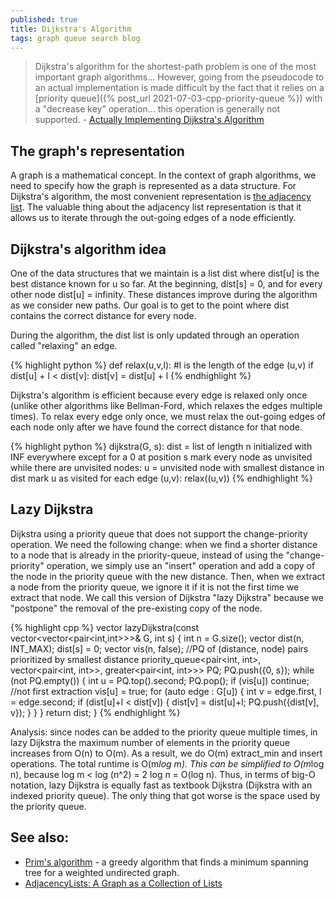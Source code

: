 ```yaml
---
published: true
title: Dijkstra's Algorithm
tags: graph queue search blog
---
```

> Dijkstra's algorithm for the shortest-path problem is one of the most important graph algorithms... However, going from the pseudocode to an actual implementation is made difficult by the fact that it relies on a [priority queue]({% post_url 2021-07-03-cpp-priority-queue %}) with a "decrease key" operation... this operation is generally not supported. - [Actually Implementing Dijkstra's Algorithm](http://nmamano.com/blog/dijkstra/dijkstra.html)

## The graph's representation

A graph is a mathematical concept. In the context of graph algorithms, we need to specify how the graph is represented as a data structure. For Dijkstra's algorithm, the most convenient representation is [the adjacency list](https://en.wikipedia.org/wiki/Adjacency_list). The valuable thing about the adjacency list representation is that it allows us to iterate through the out-going edges of a node efficiently.

## Dijkstra's algorithm idea

One of the data structures that we maintain is a list dist where dist[u] is the best distance known for u so far. At the beginning, dist[s] = 0, and for every other node dist[u] = infinity. These distances improve during the algorithm as we consider new paths. Our goal is to get to the point where dist contains the correct distance for every node.

During the algorithm, the dist list is only updated through an operation called "relaxing" an edge.

{% highlight python %}
def relax(u,v,l): #l is the length of the edge (u,v)
    if dist[u] + l < dist[v]:
        dist[v] = dist[u] + l
{% endhighlight %}

Dijkstra's algorithm is efficient because every edge is relaxed only once (unlike other algorithms like Bellman-Ford, which relaxes the edges multiple times). To relax every edge only once, we must relax the out-going edges of each node only after we have found the correct distance for that node.

{% highlight python %}
dijkstra(G, s):
    dist = list of length n initialized with INF everywhere except for a 0 at position s
    mark every node as unvisited
    while there are unvisited nodes:
        u = unvisited node with smallest distance in dist
        mark u as visited
        for each edge (u,v):
            relax((u,v))
{% endhighlight %}

## Lazy Dijkstra

Dijkstra using a priority queue that does not support the change-priority operation. We need the following change: when we find a shorter distance to a node that is already in the priority-queue, instead of using the "change-priority" operation, we simply use an "insert" operation and add a copy of the node in the priority queue with the new distance. Then, when we extract a node from the priority queue, we ignore it if it is not the first time we extract that node. We call this version of Dijkstra "lazy Dijkstra" because we "postpone" the removal of the pre-existing copy of the node.

{% highlight cpp %}
vector<int> lazyDijkstra(const vector<vector<pair<int,int>>>& G, int s) {
    int n = G.size();
    vector<int> dist(n, INT_MAX);
    dist[s] = 0;
    vector<int> vis(n, false);
    //PQ of (distance, node) pairs prioritized by smallest distance
    priority_queue<pair<int, int>, vector<pair<int, int>>, greater<pair<int, int>>> PQ;
    PQ.push({0, s});
    while (not PQ.empty()) {
        int u = PQ.top().second;
        PQ.pop();
        if (vis[u]) continue; //not first extraction
        vis[u] = true;
        for (auto edge : G[u]) {
            int v = edge.first, l = edge.second;
            if (dist[u]+l < dist[v]) {
                dist[v] = dist[u]+l;
                PQ.push({dist[v], v});
            }
        }
    }
    return dist;
}
{% endhighlight %}

Analysis: since nodes can be added to the priority queue multiple times, in lazy Dijkstra the maximum number of elements in the priority queue increases from O(n) to O(m). As a result, we do O(m) extract_min and insert operations. The total runtime is O(m*log m). This can be simplified to O(m*log n), because log m < log (n^2) = 2 log n = O(log n). Thus, in terms of big-O notation, lazy Dijkstra is equally fast as textbook Dijkstra (Dijkstra with an indexed priority queue). The only thing that got worse is the space used by the priority queue.

## See also:
- [Prim's algorithm](https://en.wikipedia.org/wiki/Prim%27s_algorithm) - a greedy algorithm that finds a minimum spanning tree for a weighted undirected graph.
- [AdjacencyLists: A Graph as a Collection of Lists ](http://opendatastructures.org/versions/edition-0.1e/ods-java/12_2_AdjacencyLists_Graph_a.html)
